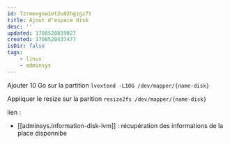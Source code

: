 ```yaml
---
id: 7zrmexgow1et2u02hgzgz7t
title: Ajout d'espace disk
desc: ''
updated: 1708520819027
created: 1708520437477
isDir: false
tags:
    - linux
    - adminsys
---
```


Ajouter 10 Go sur la partition 
`lvextend -L10G /dev/mapper/{name-disk}`

Appliquer le resize sur la parition 
`resize2fs /dev/mapper/{name-disk}`

lien :
- [[adminsys.information-disk-lvm]] : récupération des informations de la place disponnibe
